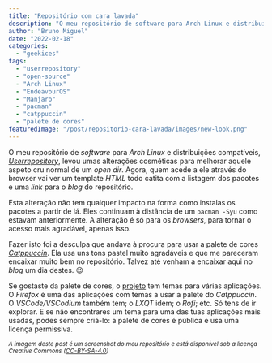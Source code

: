 ```yaml
---
title: "Repositório com cara lavada"
description: "O meu repositório de software para Arch Linux e distribuições compatíveis levou umas alterações cosméticas"
author: "Bruno Miguel"
date: "2022-02-18"
categories: 
  - "geekices"
tags:
  - "userrepository"
  - "open-source"
  - "Arch Linux"
  - "EndeavourOS"
  - "Manjaro"
  - "pacman"
  - "catppuccin"
  - "palete de cores"
featuredImage: "/post/repositorio-cara-lavada/images/new-look.png"
---
```


O meu repositório de _software_ para _Arch Linux_ e distribuições compatíveis, [_Userrepository_](https://userrepository.eu), levou umas alterações cosméticas para melhorar aquele aspeto cru normal de um _open dir_. Agora, quem acede a ele através do browser vai ver um template _HTML_ todo catita com a listagem dos pacotes e uma _link_ para o _blog_ do repositório.

Esta alteração não tem qualquer impacto na forma como instalas os pacotes a partir de lá. Eles continuam à distância de um `pacman -Syu` como estavam anteriormente. A alteração é só para os _browsers_, para tornar o acesso mais agradável, apenas isso.

Fazer isto foi a desculpa que andava à procura para usar a palete de cores [_Catppuccin_](https://github.com/catppuccin/catppuccin). Ela usa uns tons pastel muito agradáveis e que me pareceram encaixar muito bem no repositório. Talvez até venham a encaixar aqui no _blog_ um dia destes. :wink:

Se gostaste da palete de cores, o [projeto](https://github.com/catppuccin/) tem temas para várias aplicações. O _Firefox_ é uma das aplicações com temas a usar a palete do _Catppuccin_. O _VSCode/VSCodium_ também tem; o _LXQT_ idem; o _Rofi_; etc. Só tens de ir explorar. E se não encontrares um tema para uma das tuas aplicações mais usadas, podes sempre criá-lo: a palete de cores é pública e usa uma licença permissiva.

<small>_A imagem deste post é um screenshot do meu repositório e está disponível sob a licença Creative Commons ([CC-BY-SA-4.0](https://creativecommons.org/licenses/by-sa/4.0/))_</small>
